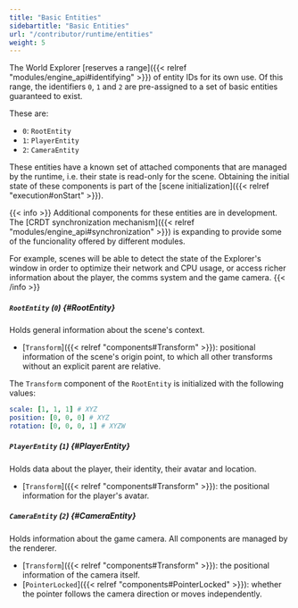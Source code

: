 ```yaml
---
title: "Basic Entities"
sidebartitle: "Basic Entities"
url: "/contributor/runtime/entities"
weight: 5
---
```


The World Explorer [reserves a range]({{< relref "modules/engine_api#identifying" >}}) of entity IDs for its own use. Of this range, the identifiers `0`, `1` and `2` are pre-assigned to a set of basic entities guaranteed to exist.

These are:

- `0`: `RootEntity`
- `1`: `PlayerEntity`
- `2`: `CameraEntity`

These entities have a known set of attached components that are managed by the runtime, i.e. their state is read-only for the scene. Obtaining the initial state of these components is part of the [scene initialization]({{< relref "execution#onStart" >}}).

{{< info >}}
Additional components for these entities are in development. The [CRDT synchronization mechanism]({{< relref "modules/engine_api#synchronization" >}}) is expanding to provide some of the funcionality offered by different modules.

For example, scenes will be able to detect the state of the Explorer's window in order to optimize their network and CPU usage, or access richer information about the player, the comms system and the game camera.
{{< /info >}}

##### `RootEntity` (`0`) {#RootEntity}

Holds general information about the scene's context.

- [`Transform`]({{< relref "components#Transform" >}}): positional information of the scene's origin point, to which all other transforms without an explicit parent are relative.

The `Transform` component of the `RootEntity` is initialized with the following values:

```yml
scale: [1, 1, 1] # XYZ
position: [0, 0, 0] # XYZ
rotation: [0, 0, 0, 1] # XYZW
```

##### `PlayerEntity` (`1`) {#PlayerEntity}

Holds data about the player, their identity, their avatar and location.

- [`Transform`]({{< relref "components#Transform" >}}): the positional information for the player's avatar.

##### `CameraEntity` (`2`) {#CameraEntity}

Holds information about the game camera. All components are managed by the renderer.

- [`Transform`]({{< relref "components#Transform" >}}): the positional information of the camera itself.
- [`PointerLocked`]({{< relref "components#PointerLocked" >}}): whether the pointer follows the camera direction or moves independently.
